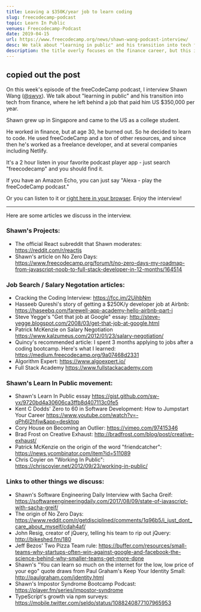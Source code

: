 ```yaml
---
title: Leaving a $350K/year job to learn coding
slug: freecodecamp-podcast
topic: Learn In Public
venues: Freecodecamp-Podcast
date: 2019-04-15
url: https://www.freecodecamp.org/news/shawn-wang-podcast-interview/
desc: We talk about "learning in public" and his transition into tech from finance, where he left behind a job that paid him US $350,000 per year.
description: the title overly focuses on the finance career, but this is much more about learn in public and the freecodecamp journey. plenty of links supplied!
---
```


## copied out the post

<div class="post-content">
                    <p>On this week's episode of the freeCodeCamp podcast, I interview Shawn Wang (<a href="https://twitter.com/swyx">@swyx</a>). We talk about "learning in public" and his transition into tech from finance, where he left behind a job that paid him US $350,000 per year.</p><p>Shawn grew up in Singapore and came to the US as a college student.</p><p>He worked in finance, but at age 30, he burned out. So he decided to learn to code. He used freeCodeCamp and a ton of other resources, and since then he's worked as a freelance developer, and at several companies including Netlify.</p><p>It's a 2 hour listen in your favorite podcast player app - just search "freecodecamp" and you should find it. </p><p>If you have an Amazon Echo, you can just say "Alexa - play the freeCodeCamp podcast."</p><p>Or you can listen to it or <a href="http://podcast.freecodecamp.org/ep-59-shawn-wang-left-a-350kyear-finance-job-to-learn-to-code">right here in your browser</a>. Enjoy the interview!</p><hr/><p>Here are some articles we discuss in the interview.</p><h3 id="shawn-s-projects-">Shawn's Projects:</h3><ul><li>The official React subreddit that Shawn moderates: <a href="https://reddit.com/r/reactjs">https://reddit.com/r/reactjs</a></li><li>Shawn's article on No Zero Days: <a href="https://www.freecodecamp.org/forum/t/no-zero-days-my-roadmap-from-javascript-noob-to-full-stack-developer-in-12-months/164514">https://www.freecodecamp.org/forum/t/no-zero-days-my-roadmap-from-javascript-noob-to-full-stack-developer-in-12-months/164514</a></li></ul><h3 id="job-search-salary-negotation-articles-">Job Search / Salary Negotation articles:</h3><ul><li>Cracking the Coding Interview: <a href="https://fcc.im/2UihbNm">https://fcc.im/2UihbNm</a></li><li>Hasseeb Qureshi's story of getting a $250K/y developer job at Airbnb: <a href="https://haseebq.com/farewell-app-academy-hello-airbnb-part-i">https://haseebq.com/farewell-app-academy-hello-airbnb-part-i</a></li><li>Steve Yegge's "Get that job at Google" essay: <a href="http://steve-yegge.blogspot.com/2008/03/get-that-job-at-google.html">http://steve-yegge.blogspot.com/2008/03/get-that-job-at-google.html</a></li><li>Patrick McKenzie on Salary Negotiation <a href="https://www.kalzumeus.com/2012/01/23/salary-negotiation/">https://www.kalzumeus.com/2012/01/23/salary-negotiation/</a></li><li>Quincy's recommended article: I spent 3 months applying to jobs after a coding bootcamp. Here's what I learned: <a href="https://medium.freecodecamp.org/9a07468d2331">https://medium.freecodecamp.org/9a07468d2331</a></li><li>Algorithm Expert: <a href="https://www.algoexpert.io/">https://www.algoexpert.io/</a></li><li>Full Stack Academy <a href="https://www.fullstackacademy.com">https://www.fullstackacademy.com</a></li></ul><h3 id="shawn-s-learn-in-public-movement-">Shawn's Learn In Public movement:</h3><ul><li>Shawn's Learn In Public essay <a href="https://gist.github.com/sw-yx/9720bd4a30606ca3ffb8d407113c0fe5">https://gist.github.com/sw-yx/9720bd4a30606ca3ffb8d407113c0fe5</a>‌‌</li><li>Kent C Dodds' Zero to 60 in Software Development: How to Jumpstart Your Career <a href="https://www.youtube.com/watch?v=-qPh6I2hfjw&amp;app=desktop">https://www.youtube.com/watch?v=-qPh6I2hfjw&amp;app=desktop</a>‌‌</li><li>Cory House on Becoming an Outlier: <a href="https://vimeo.com/97415346">https://vimeo.com/97415346</a>‌‌</li><li>Brad Frost on Creative Exhaust: <a href="http://bradfrost.com/blog/post/creative-exhaust/">http://bradfrost.com/blog/post/creative-exhaust/</a>‌‌</li><li>Patrick McKenzie on the origin of the word "friendcatcher": <a href="https://news.ycombinator.com/item?id=511089">https://news.ycombinator.com/item?id=511089</a>‌‌</li><li>Chris Coyier on "Working In Public": <a href="https://chriscoyier.net/2012/09/23/working-in-public/">https://chriscoyier.net/2012/09/23/working-in-public/</a></li></ul><h3 id="links-to-other-things-we-discuss-">Links to other things we discuss:</h3><ul><li>Shawn's Software Engineering Daily Interview with Sacha Greif: <a href="https://softwareengineeringdaily.com/2017/08/09/state-of-javascript-with-sacha-greif/">https://softwareengineeringdaily.com/2017/08/09/state-of-javascript-with-sacha-greif/</a>‌‌</li><li>The origin of No Zero Days: <a href="https://www.reddit.com/r/getdisciplined/comments/1q96b5/i_just_dont_care_about_myself/cdah4af/">https://www.reddit.com/r/getdisciplined/comments/1q96b5/i_just_dont_care_about_myself/cdah4af/</a>‌‌</li><li>John Resig, creator of jQuery, telling his team to rip out jQuery: <a href="http://bikeshed.fm/180">http://bikeshed.fm/180</a></li><li>‌‌Jeff Bezos' Two Pizza Team rule: <a href="https://buffer.com/resources/small-teams-why-startups-often-win-against-google-and-facebook-the-science-behind-why-smaller-teams-get-more-done">https://buffer.com/resources/small-teams-why-startups-often-win-against-google-and-facebook-the-science-behind-why-smaller-teams-get-more-done</a>‌‌</li><li>Shawn's "You can learn so much on the internet for the low, low price of your ego" quote draws from Paul Graham's Keep Your Identity Small: <a href="http://paulgraham.com/identity.html">http://paulgraham.com/identity.html</a>‌‌</li><li>Shawn's Impostor Syndrome Bootcamp Podcast: <a href="https://player.fm/series/impostor-syndrome">https://player.fm/series/impostor-syndrome</a>‌‌</li><li>TypeScript's growth via npm surveys: <a href="https://mobile.twitter.com/seldo/status/1088240877107965953">https://mobile.twitter.com/seldo/status/1088240877107965953</a></li></ul>
                </div>
